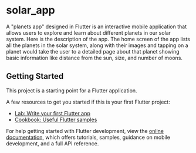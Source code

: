 # solar_app

A "planets app" designed in Flutter is an interactive mobile application that allows users to explore and learn about different planets in our solar system. Here is the description of the app.
The home screen of the app lists all the planets in the solar system, along with their images and tapping on a planet would take the user to a detailed page about that planet showing basic information like distance from the sun, size, and number of moons.
## Getting Started

This project is a starting point for a Flutter application.

A few resources to get you started if this is your first Flutter project:

- [Lab: Write your first Flutter app](https://docs.flutter.dev/get-started/codelab)
- [Cookbook: Useful Flutter samples](https://docs.flutter.dev/cookbook)

For help getting started with Flutter development, view the
[online documentation](https://docs.flutter.dev/), which offers tutorials,
samples, guidance on mobile development, and a full API reference.
